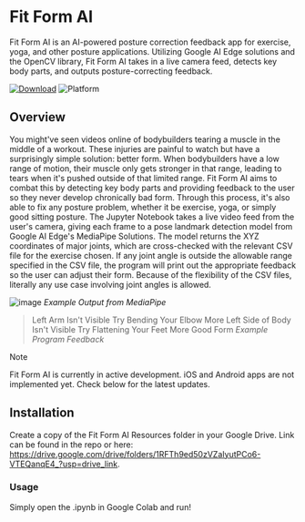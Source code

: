 # Fit Form AI
Fit Form AI is an AI-powered posture correction feedback app for exercise, yoga, and other posture applications. Utilizing Google AI Edge solutions and the OpenCV library, Fit Form AI takes in a live camera feed, detects key body parts, and outputs posture-correcting feedback.

[![Download](https://img.shields.io/badge/download-latest-brightgreen?style=flat-square)]([https://github.com/jordanbaird/Ice/releases/latest](https://colab.research.google.com/github/pythonioncoder/Fit-Form-AI/blob/main/Prototype_2_Electric_Boogalooo.ipynb))
![Platform](https://img.shields.io/badge/Platform-Browser-blue)

## Overview
You might've seen videos online of bodybuilders tearing a muscle in the middle of a workout. These injuries are painful to watch but have a surprisingly simple solution: better form. When bodybuilders have a low range of motion, their muscle only gets stronger in that range, leading to tears when it's pushed outside of that limited range. Fit Form AI aims to combat this by detecting key body parts and providing feedback to the user so they never develop chronically bad form. Through this process, it's also able to fix any posture problem, whether it be exercise, yoga, or simply good sitting posture. The Jupyter Notebook takes a live video feed from the user's camera, giving each frame to a pose landmark detection model from Google AI Edge's MediaPipe Solutions. The model returns the XYZ coordinates of major joints, which are cross-checked with the relevant CSV file for the exercise chosen. If any joint angle is outside the allowable range specified in the CSV file, the program will print out the appropriate feedback so the user can adjust their form. Because of the flexibility of the CSV files, literally any use case involving joint angles is allowed.




![image](https://github.com/pythonioncoder/Fit-Form-AI/assets/70725762/54e844c3-cea1-4497-b51e-6406b651f8a8)
*Example Output from MediaPipe*


>Left Arm Isn't Visible
>Try Bending Your Elbow More
>Left Side of Body Isn't Visible
>Try Flattening Your Feet More
>Good Form
*Example Program Feedback*

>[!NOTE]
>Fit Form AI is currently in active development. iOS and Android apps are not implemented yet. Check below for the latest updates.

## Installation
Create a copy of the Fit Form AI Resources folder in your Google Drive. Link can be found in the repo or here: https://drive.google.com/drive/folders/1RFTh9ed50zVZaIyutPCo6-VTEQanqE4_?usp=drive_link.

### Usage
Simply open the .ipynb in Google Colab and run!
